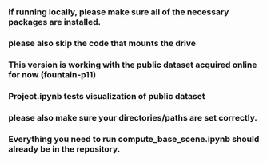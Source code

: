 ### if running locally, please make sure all of the necessary packages are installed.
### please also skip the code that mounts the drive
### This version is working with the public dataset acquired online for now (fountain-p11)
### Project.ipynb tests visualization of public dataset
### please also make sure your directories/paths are set correctly. 
### Everything you need to run compute_base_scene.ipynb should already be in the repository.


